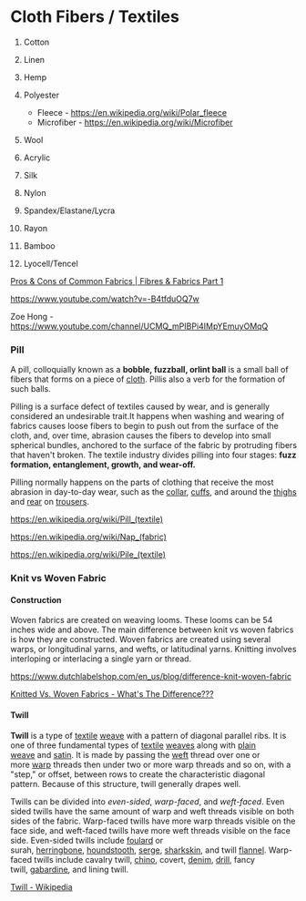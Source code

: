# Cloth Fibers / Textiles

1. Cotton
2. Linen
3. Hemp
4. Polyester

    - Fleece - https://en.wikipedia.org/wiki/Polar_fleece
    - Microfiber - https://en.wikipedia.org/wiki/Microfiber

5. Wool
6. Acrylic
7. Silk
8. Nylon
9. Spandex/Elastane/Lycra
10. Rayon
11. Bamboo
12. Lyocell/Tencel

[Pros & Cons of Common Fabrics | Fibres & Fabrics Part 1](https://www.youtube.com/watch?v=9QmTnHNb8ro)

https://www.youtube.com/watch?v=-B4tfduOQ7w

Zoe Hong - https://www.youtube.com/channel/UCMQ_mPIBPi4IMpYEmuyOMqQ

### Pill

A pill, colloquially known as a **bobble, fuzzball, orlint ball** is a small ball of fibers that forms on a piece of [cloth](https://en.wikipedia.org/wiki/Cloth). Pillis also a verb for the formation of such balls.

Pilling is a surface defect of textiles caused by wear, and is generally considered an undesirable trait.It happens when washing and wearing of fabrics causes loose fibers to begin to push out from the surface of the cloth, and, over time, abrasion causes the fibers to develop into small spherical bundles, anchored to the surface of the fabric by protruding fibers that haven't broken. The textile industry divides pilling into four stages: **fuzz formation, entanglement, growth, and wear-off.**

Pilling normally happens on the parts of clothing that receive the most abrasion in day-to-day wear, such as the [collar](https://en.wikipedia.org/wiki/Collar_(clothing)), [cuffs](https://en.wikipedia.org/wiki/Cuff), and around the [thighs](https://en.wikipedia.org/wiki/Thighs) and [rear](https://en.wikipedia.org/wiki/Buttocks) on [trousers](https://en.wikipedia.org/wiki/Trousers).

https://en.wikipedia.org/wiki/Pill_(textile)

https://en.wikipedia.org/wiki/Nap_(fabric)

https://en.wikipedia.org/wiki/Pile_(textile)

### Knit vs Woven Fabric

#### Construction

Woven fabrics are created on weaving looms. These looms can be 54 inches wide and above. The main difference between knit vs woven fabrics is how they are constructed. Woven fabrics are created using several warps, or longitudinal yarns, and wefts, or latitudinal yarns. Knitting involves interloping or interlacing a single yarn or thread.

https://www.dutchlabelshop.com/en_us/blog/difference-knit-woven-fabric

[Knitted Vs. Woven Fabrics - What's The Difference???](https://www.youtube.com/watch?v=Zg2aJpd_KJg)

#### Twill

**Twill** is a type of [textile](https://en.wikipedia.org/wiki/Textile "Textile") [weave](https://en.wikipedia.org/wiki/Weaving "Weaving") with a pattern of diagonal parallel ribs. It is one of three fundamental types of [textile](https://en.wikipedia.org/wiki/Textile "Textile") [weaves](https://en.wikipedia.org/wiki/Weaving "Weaving") along with [plain weave](https://en.wikipedia.org/wiki/Plain_weave "Plain weave") and [satin](https://en.wikipedia.org/wiki/Satin "Satin"). It is made by passing the [weft](https://en.wikipedia.org/wiki/Weft "Weft") thread over one or more [warp](https://en.wikipedia.org/wiki/Warp_(weaving) "Warp (weaving)") threads then under two or more warp threads and so on, with a "step," or offset, between rows to create the characteristic diagonal pattern. Because of this structure, twill generally drapes well.

Twills can be divided into _even-sided_, _warp-faced_, and _weft-faced_. Even sided twills have the same amount of warp and weft threads visible on both sides of the fabric. Warp-faced twills have more warp threads visible on the face side, and weft-faced twills have more weft threads visible on the face side. Even-sided twills include [foulard](https://en.wikipedia.org/wiki/Foulard "Foulard") or surah, [herringbone](https://en.wikipedia.org/wiki/Herringbone_(cloth) "Herringbone (cloth)"), [houndstooth](https://en.wikipedia.org/wiki/Houndstooth "Houndstooth"), [serge](https://en.wikipedia.org/wiki/Serge_(fabric) "Serge (fabric)"), [sharkskin](https://en.wikipedia.org/wiki/Sharkskin "Sharkskin"), and twill [flannel](https://en.wikipedia.org/wiki/Flannel "Flannel"). Warp-faced twills include cavalry twill, [chino](https://en.wikipedia.org/wiki/Chino_cloth "Chino cloth"), covert, [denim](https://en.wikipedia.org/wiki/Denim "Denim"), [drill](https://en.wikipedia.org/wiki/Drill_(fabric) "Drill (fabric)"), fancy twill, [gabardine](https://en.wikipedia.org/wiki/Gabardine "Gabardine"), and lining twill.

[Twill - Wikipedia](https://en.wikipedia.org/wiki/Twill)
